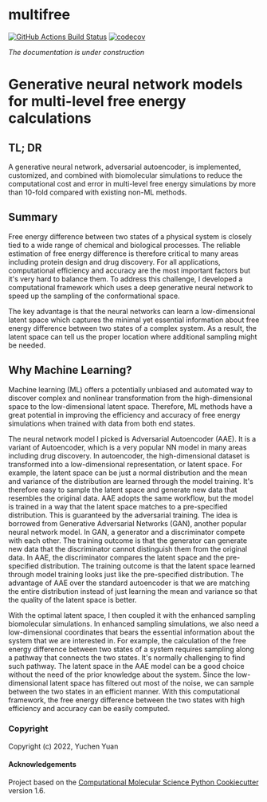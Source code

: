 multifree
==============================
[//]: # (Badges)
[![GitHub Actions Build Status](https://github.com/AlchemistYuan/multifree/workflows/CI/badge.svg)](https://github.com/AlchemistYuan/multifree/actions?query=workflow%3ACI)
[![codecov](https://codecov.io/gh/AlchemistYuan/multifree/branch/master/graph/badge.svg)](https://codecov.io/gh/AlchemistYuan/multifree/branch/master)

*The documentation is under construction*

# Generative neural network models for multi-level free energy calculations

## TL; DR
A generative neural network, adversarial autoencoder, is implemented, customized, and combined with biomolecular simulations to reduce the computational cost and error in multi-level free energy simulations by more than 10-fold compared with existing non-ML methods.

## Summary
Free energy difference between two states of a physical system is closely tied to a wide range of chemical and biological processes. The reliable estimation of free energy difference is therefore critical to many areas including protein design and drug discovery. For all applications, computational efficiency and accuracy are the most important factors but it's very hard to balance them. To address this challenge, I developed a computational framework which uses a deep generative neural network to speed up the sampling of the conformational space. 

The key advantage is that the neural networks can learn a low-dimensional latent space which captures the minimal yet essential information about free energy difference between two states of a complex system. As a result, the latent space can tell us the proper location where additional sampling might be needed.

## Why Machine Learning?
Machine learning (ML) offers a potentially unbiased and automated way to discover complex and nonlinear transformation from the high-dimensional space to the low-dimensional latent space. Therefore, ML methods have a great potential in improving the efficiency and accuracy of free energy simulations when trained with data from both end states.

The neural network model I picked is Adversarial Autoencoder (AAE). It is a variant of Autoencoder, which is a very popular NN model in many areas including drug discovery. In autoencoder, the high-dimensional dataset is transformed into a low-dimensional representation, or latent space. For example, the latent space can be just a normal distribution and the mean and variance of the distribution are learned through the model training. It's therefore easy to sample the latent space and generate new data that resembles the original data. AAE adopts the same workflow, but the model is trained in a way that the latent space matches to a pre-specified distribution. This is guaranteed by the adversarial training. The idea is borrowed from Generative Adversarial Networks (GAN), another popular neural network model. In GAN, a generator and a discriminator compete with each other. The training outcome is that the generator can generate new data that the discriminator cannot distinguish them from the original data. In AAE, the discriminator compares the latent space and the pre-specified distribution. The training outcome is that the latent space learned through model training looks just like the pre-specified distribution. The advantage of AAE over the standard autoencoder is that we are matching the entire distribution instead of just learning the mean and variance so that the quality of the latent space is better.

With the optimal latent space, I then coupled it with the enhanced sampling biomolecular simulations. In enhanced sampling simulations, we also need a low-dimensional coordinates that bears the essential information about the system that we are interested in. For example, the calculation of the free energy difference between two states of a system requires sampling along a pathway that connects the two states. It's normally challenging to find such pathway. The latent space in the AAE model can be a good choice without the need of the prior knowledge about the system. Since the low-dimensional latent space has filtered out most of the noise, we can sample between the two states in an efficient manner. With this computational framework, the free energy difference between the two states with high efficiency and accuracy can be easily computed.

### Copyright

Copyright (c) 2022, Yuchen Yuan


#### Acknowledgements
 
Project based on the 
[Computational Molecular Science Python Cookiecutter](https://github.com/molssi/cookiecutter-cms) version 1.6.

